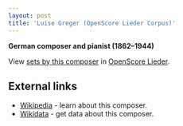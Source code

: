 ```yaml
---
layout: post
title: 'Luise Greger (OpenScore Lieder Corpus)'
---
```


__German composer and pianist (1862–1944)__

View [sets by this composer] in [OpenScore Lieder].

[sets by this composer]: https://musescore.com/openscore-lieder-corpus/sets?order=title&text=Greger,+Luise
[OpenScore Lieder]: https://musescore.com/openscore-lieder-corpus

## External links

- [Wikipedia] - learn about this composer.
- [Wikidata] - get data about this composer.

[Wikipedia]: https://en.wikipedia.org/wiki/Luise_Greger
[Wikidata]: https://www.wikidata.org/wiki/Q1472118
